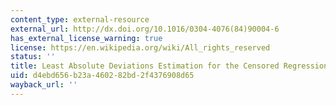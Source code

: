 ```yaml
---
content_type: external-resource
external_url: http://dx.doi.org/10.1016/0304-4076(84)90004-6
has_external_license_warning: true
license: https://en.wikipedia.org/wiki/All_rights_reserved
status: ''
title: Least Absolute Deviations Estimation for the Censored Regression Model
uid: d4ebd656-b23a-4602-82bd-2f4376908d65
wayback_url: ''
---
```

